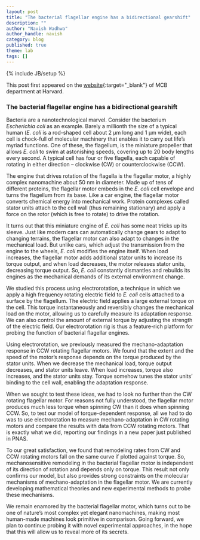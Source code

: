 ```yaml
---
layout: post
title: "The bacterial flagellar engine has a bidirectional gearshift"
description: ""
author: "Navish Wadhwa"
author_handle: navish
category: blog
published: true
theme: lab
tags: []
---
```

{% include JB/setup %}

This post first appeared on the [website](https://www.mcb.harvard.edu/department/news/the-bacterial-flagellar-engine-has-a-bidirectional-gearshift-berg-lab/){:target="_blank"} of MCB department at Harvard. 

### The bacterial flagellar engine has a bidirectional gearshift

Bacteria are a nanotechnological marvel. Consider the bacterium *Escherichia coli* as an example. Barely a millionth the size of a typical human (*E. coli* is a rod-shaped cell about 2 µm long and 1 μm wide), each cell is chock-full of molecular machinery that enables it to carry out life’s myriad functions. One of these, the flagellum, is the miniature propeller that allows *E. coli* to swim at astonishing speeds, covering up to 20 body lengths every second. A typical cell has four or five flagella, each capable of rotating in either direction – clockwise (CW) or counterclockwise (CCW).

The engine that drives rotation of the flagella is the flagellar motor, a highly complex nanomachine about 50 nm in diameter. Made up of tens of different proteins, the flagellar motor embeds in the *E. coli* cell envelope and turns the flagellum from its base. Like a car engine, the flagellar motor converts chemical energy into mechanical work. Protein complexes called stator units attach to the cell wall (thus remaining stationary) and apply a force on the rotor (which is free to rotate) to drive the rotation.

It turns out that this miniature engine of *E. coli* has some neat tricks up its sleeve. Just like modern cars can automatically change gears to adapt to changing terrains, the flagellar motor can also adapt to changes in the mechanical load. But unlike cars, which adjust the transmission from the engine to the wheels, *E. coli* modifies the engine itself. When load increases, the flagellar motor adds additional stator units to increase its torque output, and when load decreases, the motor releases stator units, decreasing torque output. So, *E. coli* constantly dismantles and rebuilds its engines as the mechanical demands of its external environment change.

We studied this process using electrorotation, a technique in which we apply a high frequency rotating electric field to *E. coli* cells attached to a surface by the flagellum. The electric field applies a large external torque on the cell. This torque instantaneously and reversibly changes the mechanical load on the motor, allowing us to carefully measure its adaptation response. We can also control the amount of external torque by adjusting the strength of the electric field. Our electrorotation rig is thus a feature-rich platform for probing the function of bacterial flagellar engines.

Using electrorotation, we previously measured the mechano-adaptation response in CCW rotating flagellar motors. We found that the extent and the speed of the motor’s response depends on the torque produced by the stator units. When we decrease the mechanical load, torque output decreases, and stator units leave. When load increases, torque also increases, and the stator units stay. Torque somehow tunes the stator units’ binding to the cell wall, enabling the adaptation response.

When we sought to test these ideas, we had to look no further than the CW rotating flagellar motor. For reasons not fully understood, the flagellar motor produces much less torque when spinning CW than it does when spinning CCW. So, to test our model of torque-dependent response, all we had to do was to use electrorotation to measure mechano-adaptation in CW rotating motors and compare the results with data from CCW rotating motors. That is exactly what we did, reporting our findings in a new paper just published in PNAS.

To our great satisfaction, we found that remodeling rates from CW and CCW rotating motors fall on the same curve if plotted against torque. So, mechanosensitive remodeling in the bacterial flagellar motor is independent of its direction of rotation and depends only on torque. This result not only confirms our model, but also provides strong constraints on the molecular mechanisms of mechano-adaptation in the flagellar motor. We are currently developing mathematical theories and new experimental methods to probe these mechanisms.

We remain enamored by the bacterial flagellar motor, which turns out to be one of nature’s most complex yet elegant nanomachines, making most human-made machines look primitive in comparison. Going forward, we plan to continue probing it with novel experimental approaches, in the hope that this will allow us to reveal more of its secrets.
